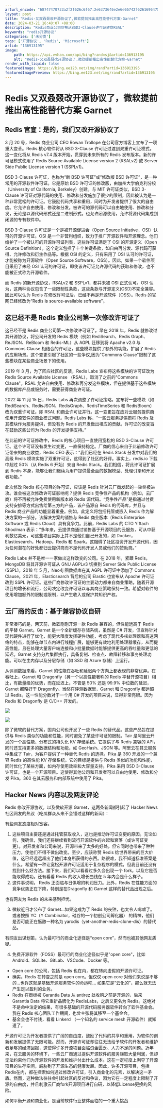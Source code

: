 ```yaml
---
arturl_encode: "68747470733a2f2f626c6f67:2e6373646e2e6e65742f62616964755f34313634323038302f:61727469636c652f64657461696c732f313336393133313935"
layout: post
title: "Redis-又双叒叕改开源协议了,微软提前推出高性能替代方案-Garnet"
date: 2024-03-21 16:40:07 +08:00
description: "Redis商业公司宣布从BSD3-Clause许可证转向RSAL"
keywords: "redis开源协议"
categories: ['未分类']
tags: ['开源协议', 'Redis', 'Microsoft']
artid: "136913195"
image:
    path: https://api.vvhan.com/api/bing?rand=sj&artid=136913195
    alt: "Redis-又双叒叕改开源协议了,微软提前推出高性能替代方案-Garnet"
render_with_liquid: false
featuredImage: https://bing.ee123.net/img/rand?artid=136913195
featuredImagePreview: https://bing.ee123.net/img/rand?artid=136913195
---
```


# Redis 又双叒叕改开源协议了，微软提前推出高性能替代方案 Garnet

## Redis 官宣：是的，我们又改开源协议了

3 月 20 号，Redis 商业公司 CEO Rowan Trollope 在公司官方博客上宣布了一项重大变革。Redis 核心软件将从 BSD 3-Clause 许可证过渡到双重许可证模式，这一变化将从 Redis v7.4 版本开始，贯穿到未来所有的 Redis 发布版本。新的许可证模式使用了 Redis Source Available License version 2 (RSALv2) 或 Server Side Public License version 1 (SSPLv1)。

BSD 3-Clause 许可证，也称为“新 BSD 许可证”或“修改版 BSD 许可证”，是一种常用的开源软件许可证。它是原始 BSD 许可证的修改版，由加州大学伯克利分校（University of California, Berkeley）创建。与 MIT 许可证类似，BSD 3-Clause 许可证对源代码的使用、修改和分发施加了很少的限制，因此被认为是一种非常宽松的许可证。它鼓励代码共享和重用，同时为开发者提供了很大的自由度。它允许自由使用、修改和分发，被许可的源代码可以自由地使用、修改和分发，无论是以源代码形式还是二进制形式。也允许闭源使用，允许将源代码集成到闭源的专有软件中。

BSD 3-Clause 许可证是一个是被开源促进会（Open Source Initiative，OSI）认可的开源许可证。OSI 是一个非营利组织，致力于推广开源软件和开源理念。他们维护了一个被认可的开源许可证列表，这些许可证满足了 OSI 的开源定义（Open Source Definition），这个定义包括了十个关键条款，如自由再分发、源代码可获得、允许修改和衍生作品等。根据 OSI 的定义，只有采用了 OSI 认可的许可证，才能被称为开源软件（Open Source Software，OSS）。因此，如果一个软件项目采用了未经 OSI 认可的许可证，即使该许可证允许源代码的获取和修改，也不能被正式称为开源软件。

而 Redis 的新开源协议，RSALv2 和 SSPLv1，都并未被 OSI 正式认可。OSI 认为，这两种协议包含了一些限制性条款，这些条款与开源定义(OSD)不完全兼容。因此可以认为 Redis 在修改许可证后，已经不再是开源软件（OSS）。Redis 的官网已经修改为“Redis is source-available software”。

## 这已经不是 Redis 商业公司第一次修改许可证了

这已经不是 Redis 商业公司第一次修改许可证了。早在 2018 年，Redis 就修改过其开源协议，将公司开发的 Redis 模块（例如 RediSearch、Redis Graph、ReJSON、ReBloom 和 Redis-ML）从 AGPL 迁移到将 Apache v2.0 与 Commons Clause 相结合的许可证，这些模块提供了额外的功能，扩展了 Redis 的应用场景。这个变更引起了社区的一些争议,因为"Commons Clause"限制了这些模块在某些商业场景下的使用。

2019 年 3 月，为了回应社区的反馈，Redis Labs 宣布将这些模块的许可证改为 Redis Source Available License （RSAL），取消了之前的"Commons Clause"。RSAL 允许自由使用、修改和再分发这些模块，但在提供基于这些模块的数据库产品或服务时，需要获得商业许可证。

2022 年 11 月 15 日，Redis Labs 再次调整了许可证策略，宣布将一些模块（如 RediSearch、RedisJSON、RedisGraph、RedisTimeSeries 和 RedisBloom）改为双重许可证，即 RSAL 和商业许可证并行。这一变更旨在应对云服务提供商使用开源软件的商业模式问题。Redis Labs 称，“一些云服务提供商将 Redis 及其模块作为服务提供，但没有为 Redis 的开发做出相应的贡献。许可证的改变旨在鼓励这些公司为 Redis 的开发提供支持。”

在此前的许可证修改中，Redis 的核心项目一直使用宽松的 BSD 3-Clause 许可证。这个许可证没有发生过变更，一直保持稳定。厂商的信心来自于此前修改许可证带来的商业收益，Redis CEO 表示：“我们已经在 Redis Stack 分发中对我们的高级 Redis 模块实施了双重许可证，这得到了社区的好评。事实上，redis.io 下载中超过 50%（从 Redis 6 开始）来自 Redis Stack。我们相信，将此许可证扩展到 Redis 本身，能够让我们继续为用户提供最全面的数据模型、处理引擎和开发者功能。”

此次修改 Redis 核心项目的许可证，应该是 Redis 针对云厂商发起的一轮终极进攻。谁会被这次修改许可证影响呢？提供 Redis 竞争性产品的机构（例如，云厂商）将不再被允许免费使用新版本的 Redis 源代码。“竞争性产品”是指通过付费支持安排等方式出售给第三方的产品，该产品源自 Redis 的代码库，并且与 Redis 商业产品的功能显着重叠。例如，此定义将包括托管或嵌入 Redis 作为解决方案的一部分，该解决方案的销售与 Redis 商业版本（Redis Enterprise Software 或 Redis Cloud）具有竞争力。此前，Redis Labs 的 CTO Yiftach Shoolman 表示：“多年来，云提供商通过销售基于开源项目的云服务，可从中获利数亿美元，可这些项目实际上并不是他们自己开发的，如 Docker，Elasticsearch，Hadoop，Redis 和 Spark。这阻碍了社区投资开发开源代码，因为任何潜在的好处都归云提供商而不是代码开发人员或他们的赞助商。”

Redis Labs 并不是唯一一家做出这样改变的公司。在 2018 年，紧跟 Redis，MongoDB 将其开源许可证从 GNU AGPLv3 切换到 Server Side Public License (SSPL)。2018 年 5 月，Neo4j 图数据库在其 AGPL 许可证中添加了 Commons Clause。2021 年，Elasticsearch 背后的公司 Elastic 也宣布从 Apache 许可证改到 SSPL 许可证。这些厂商修改许可证的主要动力都来自商业策略，随着开源项目的增长和流行，公司决定改变许可证以与其商业策略保持一致。希望对软件的使用增加额外的限制或限制，以产生收入或保护其知识产权。

## 云厂商的反击：基于兼容协议自研

非常凑巧的是，两天前，微软刚刚开源一款 Redis 兼容的，但性能远高于 Redis 的平替 Garnet。Garnet 是一个全新缓存存储系统，虽然是 C# 开发，但宣称针对现代硬件进行了优化，能更大限度发挥硬件功能，考虑了现代多核处理器和高速网络的特点，能够在单节点内进行线程扩展，能够更有效地利用处理器缓存，从而提高性能，且在处理大量客户端连接和小批量数据时能够提供更高的吞吐量和更低的延迟。Garnet 支持分片集群执行，具备复制、检查点、故障转移和事务处理功能。可以在主内存以及分层存储（如 SSD 和 Azure 存储）上运行。

从评测数据来看，Garnet 的性能在吞吐和延迟两个方向上都表现的非常优异。在吞吐上，Garnet 和 Dragonfly（另一个以高性能著称的 Redis 平替开源项目）相比，有数量级的优势，而在延迟上，不管是 50% 还是 99.9% 中位数的延迟，Garnet 都略好于 Dragonfly。当然在评测数据里，Garnet 和 Dragonfly 都远超过 Redis。这一性能分数对于一个用 C# 开发的项目来说，显得非常亮眼。因为 Redis 和 Dragonfly 是 C/C++ 开发的。

![](https://i-blog.csdnimg.cn/blog_migrate/11ae0175c99e56eb951d43237fa242fe.png)

![](https://i-blog.csdnimg.cn/blog_migrate/5a38e59ed49a55166276279f2bfb2ca6.png)

除了微软的替代方案，国内公司也开发了一些 Redis 的替代品。这些产品旨在提供与 Redis 类似的功能和性能，同时避免了某些许可证的限制。Tair 是阿里云开发的一个高性能、分布式的持久化 KV 存储系统。它提供了与 Redis 兼容的 API，同时还支持更多的数据结构和功能，如 GeoHash、JSON 等。阿里云在其云服务中集成了 Tair，为客户提供了一种替代 Redis 的选择。Pika 是 360 开发的一个兼容 Redis 的高性能 KV 存储系统。它的目标是提供与 Redis 类似的功能和性能，同时优化了某些方面，如内存使用效率和大容量支持。Pika 采用 BSD 3-Clause 许可证，也是一个开源项目。这使得其他公司和开发者可以自由地使用、修改和分发 Pika。360 在其云服务和内部系统中使用了 Pika。

## Hacker News 内容以及网友评论

Redis 修改开源协议，以及微软开源 Garnet，这两条新闻都引起了 Hacker News 社区网友的热议（吃瓜群众从来不会错过这样的新闻）：

有些网友态度相对宽容。

1. 这些项目主要还是通过托管获取收入，这也是推动许可证变更的原因。无论如何，我确信，我们还将继续看到流行开源软件的兴起和衰落（或许可证变更）。对开发者和公司来说，开源带来了太多的好处。但它同时也带来了种种压力，使他们不得不做出改变。至少，应该称赞 Redis 给世界带来的巨大价值，这已经远远超出了他们本身所获得的东西。路很难，我不知道标准答案是什么。希望有一种让宽松开源许可证适用于复杂程序的模式，但我目前还没有找到什么好方法。接下来，我们可以看看过多久会出现一个 fork，以及它是否能取得成功。还有看看 Redis 的收入增长曲线在 5 年内会是什么样子。
2. 这件事说明， Redis 正面临与日俱增的利润压力。此外，Redis 在性能方面的竞争优势正在下降，特别是在Dragonfly 和 Garnet 这样的替代品出现之后。

也有网友为 Redis 的未来感到担忧。

3. 微软近日才公布了 Garnet…如果这成为了 Redis 的丧钟，也太令人唏嘘了。或者按照 YC（Y Combinator，硅谷的一个初创公司孵化器） 的精神，他们是否可能正在酝酿一种名为 yarcdis（yet-another-redis-clone-dis）的替代品。

有网友出谋划策，认为最可行的商业化途径是“open core”，然而也被其他网友质疑。

4. 免费开源软件（FOSS）最可行的商业化途径似乎是"open core"，比如 Android、SQLite、GitLab、VSCode、Docker 等。

* Open core 的公司，包括 Redis 也在内，都在转向虚假的开源许可证。
* 确实，Redis 在转变之前是 open core。但仅仅 open core 对他们来说是不够的…也许这就是基础开源服务软件的命运吧… 如果它是“云化的”，那么就无法产生足以盈利的业务。
* Redis 在商标被 Garantia Data 从 antirez 处收购之前是开源的，后来 Garantia Data 将它重新品牌化为 RedisLabs，之后又更名为 Redis。这绝对不是命中注定的结果，有很多基础的开源代码服务器软件转向了软件基金会。我在 Redis 核心团队工作期间，也曾主张将其移至一个基金会。
* 基金会也不付钱，看看 Linkerd （一个知名的 service mesh 开源软件）就知道了。

开源许可证为开发者提供了广阔的自由度，鼓励了代码的共享和重用，为软件的创新和发展提供了无限可能。然而，开源许可证却往往无法给予软件的开发者和维护者足够的经济回报，这使得许多开源项目面临资金匮乏、人力不足的问题。近年来，在云服务的环境下，一些云厂商通过提供开源软件的服务赚取大量利润，但却无法约束他们为开源软件的开发和维护付出什么成本。这在一定程度上剥夺了开源项目的生存空间，威胁到了开源生态的健康发展。因此，许多开源项目，包括Redis在内，都在探索如何通过修改许可证，引入商业化的元素，以解决这一矛盾。然而，这种做法往往会引起社区的反对和争议，因为它在一定程度上限制了开源的自由度，并且刺激云厂商fork开源项目进行自研，以降低License更换的风险。

如何平衡开源和商业化，是当前软件行业整体面临的一个重大挑战